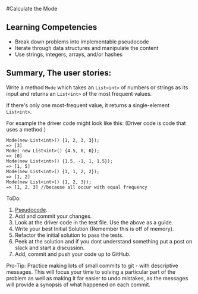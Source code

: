 #Calculate the Mode

## Learning Competencies
- Break down problems into implementable pseudocode
- Iterate through data structures and manipulate the content
- Use strings, integers, arrays, and/or hashes


## Summary, The user stories:

Write a method `Mode` which takes an `List<int>` of numbers or strings as its input and returns an `List<int>` of the most frequent values.

If there's only one most-frequent value, it returns a single-element `List<int>`.

For example the driver code might look like this:
(Driver code is code that uses a method.)

```
Mode(new List<int>() {1, 2, 3, 3});  
=> [3]  
Mode( new List<int>() {4.5, 0, 0});  
=> [0]  
Mode(new List<int>() {1.5, -1, 1, 1.5});   
=> [1, 5]  
Mode(new List<int>() {1, 1, 2, 2});  
=> [1, 2]  
Mode(new List<int>() {1, 2, 3});  
=> [1, 2, 3] //because all occur with equal frequency  
```

ToDo:  
 
1. [Pseudocode](https://github.com/dev-academy-phase0/phase-0-handbook/blob/master/coding-references/pseudocode.md).  
2. Add and commit your changes.  
3. Look at the driver code in the test file. Use the above as a guide.
4. Write your best Initial Solution (Remember this is off of memory).  
5. Refactor the initial solution to pass the tests.  
6. Peek at the solution and if you dont understand something put a post on slack and start a discussion.  
7. Add, commit and push your code up to GitHub.  

Pro-Tip: Practice making lots of small commits to git - with descriptive messages. This will focus your time to solving a particular part of the problem as well as making it far easier to undo mistakes, as the messages will provide a synopsis of what happened on each commit.
